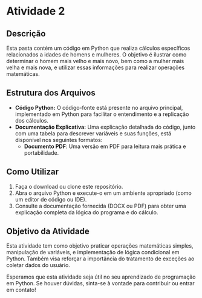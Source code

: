 # Atividade 2

## Descrição
Esta pasta contém um código em Python que realiza cálculos específicos relacionados a idades de homens e mulheres. O objetivo é ilustrar como determinar o homem mais velho e mais novo, bem como a mulher mais velha e mais nova, e utilizar essas informações para realizar operações matemáticas.

## Estrutura dos Arquivos
- **Código Python:** O código-fonte está presente no arquivo principal, implementado em Python para facilitar o entendimento e a replicação dos cálculos.
- **Documentação Explicativa:** Uma explicação detalhada do código, junto com uma tabela para descrever variáveis e suas funções, está disponível nos seguintes formatos:
  - **Documento PDF**: Uma versão em PDF para leitura mais prática e portabilidade.

## Como Utilizar
1. Faça o download ou clone este repositório.
2. Abra o arquivo Python e execute-o em um ambiente apropriado (como um editor de código ou IDE).
3. Consulte a documentação fornecida (DOCX ou PDF) para obter uma explicação completa da lógica do programa e do cálculo.

## Objetivo da Atividade
Esta atividade tem como objetivo praticar operações matemáticas simples, manipulação de variáveis, e implementação de lógica condicional em Python. Também visa reforçar a importância do tratamento de exceções ao coletar dados do usuário.

Esperamos que esta atividade seja útil no seu aprendizado de programação em Python. Se houver dúvidas, sinta-se à vontade para contribuir ou entrar em contato!